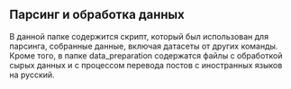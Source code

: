 ## Парсинг и обработка данных

В данной папке содержится скрипт, который был использован для парсинга, собранные данные, включая датасеты от других команды. Кроме того, в папке data_preparation содержатся файлы с обработкой сырых данных и с процессом перевода постов с иностранных языков на русский.
